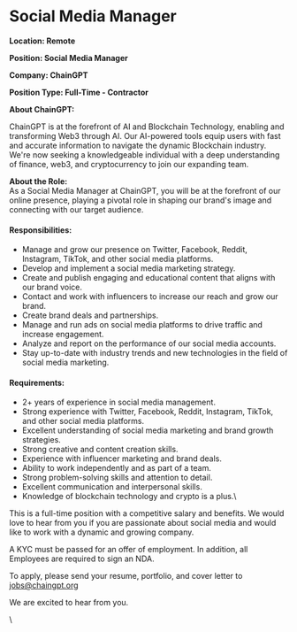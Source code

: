 # Social Media Manager

**Location: Remote**

**Position: Social Media Manager**

**Company: ChainGPT**&#x20;

**Position Type: Full-Time - Contractor**



**About ChainGPT:** &#x20;

ChainGPT is at the forefront of AI and Blockchain Technology, enabling and transforming Web3 through AI. Our AI-powered tools equip users with fast and accurate information to navigate the dynamic Blockchain industry. We're now seeking a knowledgeable individual with a deep understanding of finance, web3, and cryptocurrency to join our expanding team.

**About the Role:**\
As a Social Media Manager at ChainGPT, you will be at the forefront of our online presence, playing a pivotal role in shaping our brand's image and connecting with our target audience.

#### Responsibilities:

* Manage and grow our presence on Twitter, Facebook, Reddit, Instagram, TikTok, and other social media platforms.
* Develop and implement a social media marketing strategy.
* Create and publish engaging and educational content that aligns with our brand voice.
* Contact and work with influencers to increase our reach and grow our brand.
* Create brand deals and partnerships.
* Manage and run ads on social media platforms to drive traffic and increase engagement.
* Analyze and report on the performance of our social media accounts.
* Stay up-to-date with industry trends and new technologies in the field of social media marketing.

#### Requirements:

* 2+ years of experience in social media management.
* Strong experience with Twitter, Facebook, Reddit, Instagram, TikTok, and other social media platforms.
* Excellent understanding of social media marketing and brand growth strategies.
* Strong creative and content creation skills.
* Experience with influencer marketing and brand deals.
* Ability to work independently and as part of a team.
* Strong problem-solving skills and attention to detail.
* Excellent communication and interpersonal skills.
* Knowledge of blockchain technology and crypto is a plus.\


This is a full-time position with a competitive salary and benefits. We would love to hear from you if you are passionate about social media and would like to work with a dynamic and growing company.

A KYC must be passed for an offer of employment. In addition, all Employees are required to sign an NDA.

To apply, please send your resume, portfolio, and cover letter to jobs@chaingpt.org

We are excited to hear from you.

\
